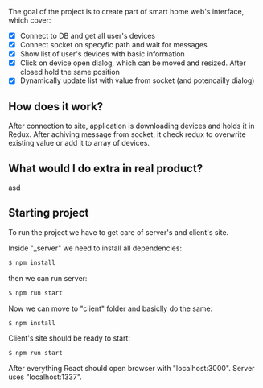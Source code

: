 The goal of the project is to create part of smart home web's interface, which cover:

- [x] Connect to DB and get all user's devices
- [x] Connect socket on specyfic path and wait for messages
- [x] Show list of user's devices with basic information
- [x] Click on device open dialog, which can be moved and resized. After closed hold the same position
- [x] Dynamically update list with value from socket (and potencailly dialog)

## How does it work?

After connection to site, application is downloading devices and holds it in Redux. After achiving message from socket, it check redux to overwrite existing value or add it to array of devices. 

## What would I do extra in real product?

asd

## Starting project

To run the project we have to get care of server's and client's site.

Inside "_server" we need to install all dependencies:

```bash
$ npm install
```

then we can run server:

```bash
$ npm run start
```

Now we can move to "client" folder and basiclly do the same:

```bash
$ npm install
```

Client's site should be ready to start:

```bash
$ npm run start
```

After everything React should open browser with "localhost:3000". Server uses "localhost:1337".